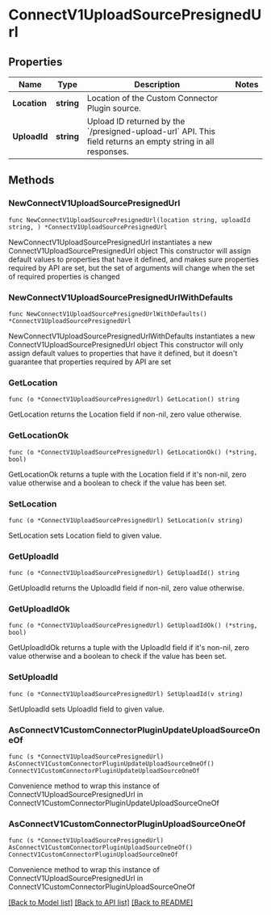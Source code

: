 # ConnectV1UploadSourcePresignedUrl

## Properties

Name | Type | Description | Notes
------------ | ------------- | ------------- | -------------
**Location** | **string** | Location of the Custom Connector Plugin source.  | 
**UploadId** | **string** | Upload ID returned by the &#x60;/presigned-upload-url&#x60; API. This field returns an empty string in all responses. | 

## Methods

### NewConnectV1UploadSourcePresignedUrl

`func NewConnectV1UploadSourcePresignedUrl(location string, uploadId string, ) *ConnectV1UploadSourcePresignedUrl`

NewConnectV1UploadSourcePresignedUrl instantiates a new ConnectV1UploadSourcePresignedUrl object
This constructor will assign default values to properties that have it defined,
and makes sure properties required by API are set, but the set of arguments
will change when the set of required properties is changed

### NewConnectV1UploadSourcePresignedUrlWithDefaults

`func NewConnectV1UploadSourcePresignedUrlWithDefaults() *ConnectV1UploadSourcePresignedUrl`

NewConnectV1UploadSourcePresignedUrlWithDefaults instantiates a new ConnectV1UploadSourcePresignedUrl object
This constructor will only assign default values to properties that have it defined,
but it doesn't guarantee that properties required by API are set

### GetLocation

`func (o *ConnectV1UploadSourcePresignedUrl) GetLocation() string`

GetLocation returns the Location field if non-nil, zero value otherwise.

### GetLocationOk

`func (o *ConnectV1UploadSourcePresignedUrl) GetLocationOk() (*string, bool)`

GetLocationOk returns a tuple with the Location field if it's non-nil, zero value otherwise
and a boolean to check if the value has been set.

### SetLocation

`func (o *ConnectV1UploadSourcePresignedUrl) SetLocation(v string)`

SetLocation sets Location field to given value.


### GetUploadId

`func (o *ConnectV1UploadSourcePresignedUrl) GetUploadId() string`

GetUploadId returns the UploadId field if non-nil, zero value otherwise.

### GetUploadIdOk

`func (o *ConnectV1UploadSourcePresignedUrl) GetUploadIdOk() (*string, bool)`

GetUploadIdOk returns a tuple with the UploadId field if it's non-nil, zero value otherwise
and a boolean to check if the value has been set.

### SetUploadId

`func (o *ConnectV1UploadSourcePresignedUrl) SetUploadId(v string)`

SetUploadId sets UploadId field to given value.



### AsConnectV1CustomConnectorPluginUpdateUploadSourceOneOf

`func (s *ConnectV1UploadSourcePresignedUrl) AsConnectV1CustomConnectorPluginUpdateUploadSourceOneOf() ConnectV1CustomConnectorPluginUpdateUploadSourceOneOf`

Convenience method to wrap this instance of ConnectV1UploadSourcePresignedUrl in ConnectV1CustomConnectorPluginUpdateUploadSourceOneOf

### AsConnectV1CustomConnectorPluginUploadSourceOneOf

`func (s *ConnectV1UploadSourcePresignedUrl) AsConnectV1CustomConnectorPluginUploadSourceOneOf() ConnectV1CustomConnectorPluginUploadSourceOneOf`

Convenience method to wrap this instance of ConnectV1UploadSourcePresignedUrl in ConnectV1CustomConnectorPluginUploadSourceOneOf

[[Back to Model list]](../README.md#documentation-for-models) [[Back to API list]](../README.md#documentation-for-api-endpoints) [[Back to README]](../README.md)


